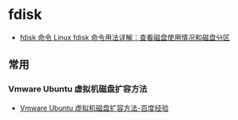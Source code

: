 # fdisk

- [fdisk 命令 Linux fdisk 命令用法详解：查看磁盘使用情况和磁盘分区](https://man.linuxde.net/fdisk)

## 常用

### Vmware Ubuntu 虚拟机磁盘扩容方法

- [Vmware Ubuntu 虚拟机磁盘扩容方法-百度经验](https://jingyan.baidu.com/article/86fae34604bdd53c49121a26.html)
